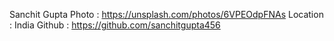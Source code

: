 Sanchit Gupta
Photo : https://unsplash.com/photos/6VPEOdpFNAs
Location : India
Github : https://github.com/sanchitgupta456

